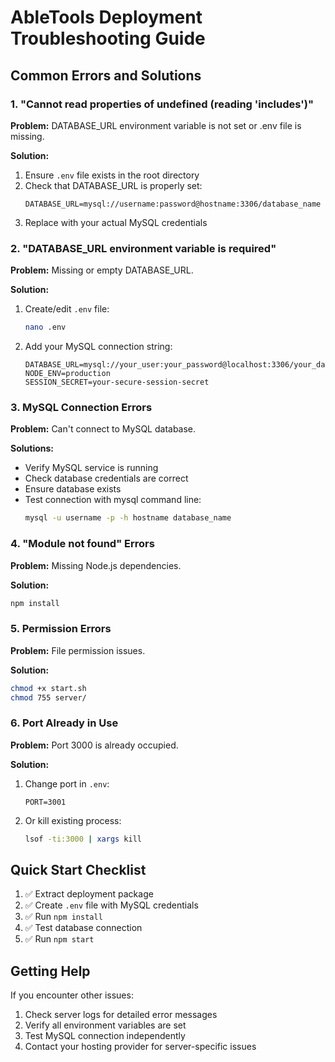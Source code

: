 # AbleTools Deployment Troubleshooting Guide

## Common Errors and Solutions

### 1. "Cannot read properties of undefined (reading 'includes')"

**Problem:** DATABASE_URL environment variable is not set or .env file is missing.

**Solution:**
1. Ensure `.env` file exists in the root directory
2. Check that DATABASE_URL is properly set:
   ```
   DATABASE_URL=mysql://username:password@hostname:3306/database_name
   ```
3. Replace with your actual MySQL credentials

### 2. "DATABASE_URL environment variable is required"

**Problem:** Missing or empty DATABASE_URL.

**Solution:**
1. Create/edit `.env` file:
   ```bash
   nano .env
   ```
2. Add your MySQL connection string:
   ```
   DATABASE_URL=mysql://your_user:your_password@localhost:3306/your_database
   NODE_ENV=production
   SESSION_SECRET=your-secure-session-secret
   ```

### 3. MySQL Connection Errors

**Problem:** Can't connect to MySQL database.

**Solutions:**
- Verify MySQL service is running
- Check database credentials are correct
- Ensure database exists
- Test connection with mysql command line:
  ```bash
  mysql -u username -p -h hostname database_name
  ```

### 4. "Module not found" Errors

**Problem:** Missing Node.js dependencies.

**Solution:**
```bash
npm install
```

### 5. Permission Errors

**Problem:** File permission issues.

**Solution:**
```bash
chmod +x start.sh
chmod 755 server/
```

### 6. Port Already in Use

**Problem:** Port 3000 is already occupied.

**Solution:**
1. Change port in `.env`:
   ```
   PORT=3001
   ```
2. Or kill existing process:
   ```bash
   lsof -ti:3000 | xargs kill
   ```

## Quick Start Checklist

1. ✅ Extract deployment package
2. ✅ Create `.env` file with MySQL credentials  
3. ✅ Run `npm install`
4. ✅ Test database connection
5. ✅ Run `npm start`

## Getting Help

If you encounter other issues:
1. Check server logs for detailed error messages
2. Verify all environment variables are set
3. Test MySQL connection independently
4. Contact your hosting provider for server-specific issues